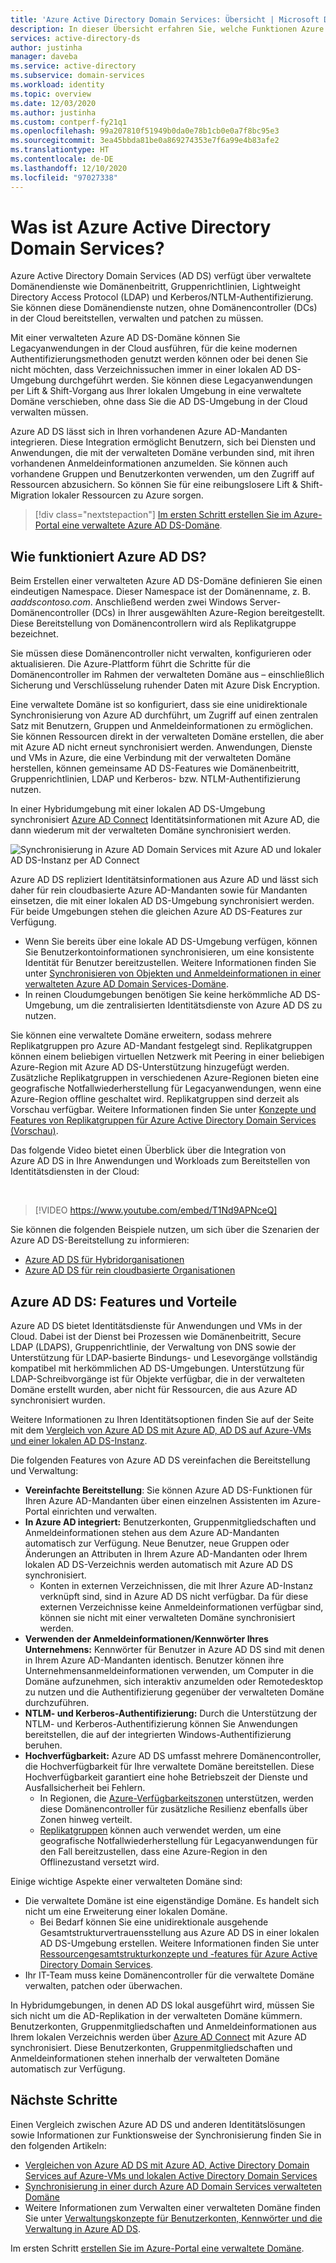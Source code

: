 ```yaml
---
title: 'Azure Active Directory Domain Services: Übersicht | Microsoft Docs'
description: In dieser Übersicht erfahren Sie, welche Funktionen Azure Active Directory Domain Services (Azure AD DS) bietet und wie Sie diese Funktionen in Ihrer Organisation verwenden, um Identitätsdienste für Anwendungen und Dienste in der Cloud bereitzustellen.
services: active-directory-ds
author: justinha
manager: daveba
ms.service: active-directory
ms.subservice: domain-services
ms.workload: identity
ms.topic: overview
ms.date: 12/03/2020
ms.author: justinha
ms.custom: contperf-fy21q1
ms.openlocfilehash: 99a207810f51949b0da0e78b1cb0e0a7f8bc95e3
ms.sourcegitcommit: 3ea45bbda81be0a869274353e7f6a99e4b83afe2
ms.translationtype: HT
ms.contentlocale: de-DE
ms.lasthandoff: 12/10/2020
ms.locfileid: "97027338"
---
```

# <a name="what-is-azure-active-directory-domain-services"></a>Was ist Azure Active Directory Domain Services?

Azure Active Directory Domain Services (AD DS) verfügt über verwaltete Domänendienste wie Domänenbeitritt, Gruppenrichtlinien, Lightweight Directory Access Protocol (LDAP) und Kerberos/NTLM-Authentifizierung. Sie können diese Domänendienste nutzen, ohne Domänencontroller (DCs) in der Cloud bereitstellen, verwalten und patchen zu müssen.

Mit einer verwalteten Azure AD DS-Domäne können Sie Legacyanwendungen in der Cloud ausführen, für die keine modernen Authentifizierungsmethoden genutzt werden können oder bei denen Sie nicht möchten, dass Verzeichnissuchen immer in einer lokalen AD DS-Umgebung durchgeführt werden. Sie können diese Legacyanwendungen per Lift & Shift-Vorgang aus Ihrer lokalen Umgebung in eine verwaltete Domäne verschieben, ohne dass Sie die AD DS-Umgebung in der Cloud verwalten müssen.

Azure AD DS lässt sich in Ihren vorhandenen Azure AD-Mandanten integrieren. Diese Integration ermöglicht Benutzern, sich bei Diensten und Anwendungen, die mit der verwalteten Domäne verbunden sind, mit ihren vorhandenen Anmeldeinformationen anzumelden. Sie können auch vorhandene Gruppen und Benutzerkonten verwenden, um den Zugriff auf Ressourcen abzusichern. So können Sie für eine reibungslosere Lift & Shift-Migration lokaler Ressourcen zu Azure sorgen.

> [!div class="nextstepaction"]
> [Im ersten Schritt erstellen Sie im Azure-Portal eine verwaltete Azure AD DS-Domäne][tutorial-create].

## <a name="how-does-azure-ad-ds-work"></a>Wie funktioniert Azure AD DS?

Beim Erstellen einer verwalteten Azure AD DS-Domäne definieren Sie einen eindeutigen Namespace. Dieser Namespace ist der Domänenname, z. B. *aaddscontoso.com*. Anschließend werden zwei Windows Server-Domänencontroller (DCs) in Ihrer ausgewählten Azure-Region bereitgestellt. Diese Bereitstellung von Domänencontrollern wird als Replikatgruppe bezeichnet.

Sie müssen diese Domänencontroller nicht verwalten, konfigurieren oder aktualisieren. Die Azure-Plattform führt die Schritte für die Domänencontroller im Rahmen der verwalteten Domäne aus – einschließlich Sicherung und Verschlüsselung ruhender Daten mit Azure Disk Encryption.

Eine verwaltete Domäne ist so konfiguriert, dass sie eine unidirektionale Synchronisierung von Azure AD durchführt, um Zugriff auf einen zentralen Satz mit Benutzern, Gruppen und Anmeldeinformationen zu ermöglichen. Sie können Ressourcen direkt in der verwalteten Domäne erstellen, die aber mit Azure AD nicht erneut synchronisiert werden. Anwendungen, Dienste und VMs in Azure, die eine Verbindung mit der verwalteten Domäne herstellen, können gemeinsame AD DS-Features wie Domänenbeitritt, Gruppenrichtlinien, LDAP und Kerberos- bzw. NTLM-Authentifizierung nutzen.

In einer Hybridumgebung mit einer lokalen AD DS-Umgebung synchronisiert [Azure AD Connect][azure-ad-connect] Identitätsinformationen mit Azure AD, die dann wiederum mit der verwalteten Domäne synchronisiert werden.

![Synchronisierung in Azure AD Domain Services mit Azure AD und lokaler AD DS-Instanz per AD Connect](./media/active-directory-domain-services-design-guide/sync-topology.png)

Azure AD DS repliziert Identitätsinformationen aus Azure AD und lässt sich daher für rein cloudbasierte Azure AD-Mandanten sowie für Mandanten einsetzen, die mit einer lokalen AD DS-Umgebung synchronisiert werden. Für beide Umgebungen stehen die gleichen Azure AD DS-Features zur Verfügung.

* Wenn Sie bereits über eine lokale AD DS-Umgebung verfügen, können Sie Benutzerkontoinformationen synchronisieren, um eine konsistente Identität für Benutzer bereitzustellen. Weitere Informationen finden Sie unter [Synchronisieren von Objekten und Anmeldeinformationen in einer verwalteten Azure AD Domain Services-Domäne][synchronization].
* In reinen Cloudumgebungen benötigen Sie keine herkömmliche AD DS-Umgebung, um die zentralisierten Identitätsdienste von Azure AD DS zu nutzen.

Sie können eine verwaltete Domäne erweitern, sodass mehrere Replikatgruppen pro Azure AD-Mandant festgelegt sind. Replikatgruppen können einem beliebigen virtuellen Netzwerk mit Peering in einer beliebigen Azure-Region mit Azure AD DS-Unterstützung hinzugefügt werden. Zusätzliche Replikatgruppen in verschiedenen Azure-Regionen bieten eine geografische Notfallwiederherstellung für Legacyanwendungen, wenn eine Azure-Region offline geschaltet wird. Replikatgruppen sind derzeit als Vorschau verfügbar. Weitere Informationen finden Sie unter [Konzepte und Features von Replikatgruppen für Azure Active Directory Domain Services (Vorschau)][concepts-replica-sets].

Das folgende Video bietet einen Überblick über die Integration von Azure AD DS in Ihre Anwendungen und Workloads zum Bereitstellen von Identitätsdiensten in der Cloud:

<br />

>[!VIDEO https://www.youtube.com/embed/T1Nd9APNceQ]

Sie können die folgenden Beispiele nutzen, um sich über die Szenarien der Azure AD DS-Bereitstellung zu informieren:

* [Azure AD DS für Hybridorganisationen](scenarios.md#azure-ad-ds-for-hybrid-organizations)
* [Azure AD DS für rein cloudbasierte Organisationen](scenarios.md#azure-ad-ds-for-cloud-only-organizations)

## <a name="azure-ad-ds-features-and-benefits"></a>Azure AD DS: Features und Vorteile

Azure AD DS bietet Identitätsdienste für Anwendungen und VMs in der Cloud. Dabei ist der Dienst bei Prozessen wie Domänenbeitritt, Secure LDAP (LDAPS), Gruppenrichtlinie, der Verwaltung von DNS sowie der Unterstützung für LDAP-basierte Bindungs- und Lesevorgänge vollständig kompatibel mit herkömmlichen AD DS-Umgebungen. Unterstützung für LDAP-Schreibvorgänge ist für Objekte verfügbar, die in der verwalteten Domäne erstellt wurden, aber nicht für Ressourcen, die aus Azure AD synchronisiert wurden.

Weitere Informationen zu Ihren Identitätsoptionen finden Sie auf der Seite mit dem [Vergleich von Azure AD DS mit Azure AD, AD DS auf Azure-VMs und einer lokalen AD DS-Instanz][compare].

Die folgenden Features von Azure AD DS vereinfachen die Bereitstellung und Verwaltung:

* **Vereinfachte Bereitstellung**: Sie können Azure AD DS-Funktionen für Ihren Azure AD-Mandanten über einen einzelnen Assistenten im Azure-Portal einrichten und verwalten.
* **In Azure AD integriert:** Benutzerkonten, Gruppenmitgliedschaften und Anmeldeinformationen stehen aus dem Azure AD-Mandanten automatisch zur Verfügung. Neue Benutzer, neue Gruppen oder Änderungen an Attributen in Ihrem Azure AD-Mandanten oder Ihrem lokalen AD DS-Verzeichnis werden automatisch mit Azure AD DS synchronisiert.
    * Konten in externen Verzeichnissen, die mit Ihrer Azure AD-Instanz verknüpft sind, sind in Azure AD DS nicht verfügbar. Da für diese externen Verzeichnisse keine Anmeldeinformationen verfügbar sind, können sie nicht mit einer verwalteten Domäne synchronisiert werden.
* **Verwenden der Anmeldeinformationen/Kennwörter Ihres Unternehmens:** Kennwörter für Benutzer in Azure AD DS sind mit denen in Ihrem Azure AD-Mandanten identisch. Benutzer können ihre Unternehmensanmeldeinformationen verwenden, um Computer in die Domäne aufzunehmen, sich interaktiv anzumelden oder Remotedesktop zu nutzen und die Authentifizierung gegenüber der verwalteten Domäne durchzuführen.
* **NTLM- und Kerberos-Authentifizierung:** Durch die Unterstützung der NTLM- und Kerberos-Authentifizierung können Sie Anwendungen bereitstellen, die auf der integrierten Windows-Authentifizierung beruhen.
* **Hochverfügbarkeit:** Azure AD DS umfasst mehrere Domänencontroller, die Hochverfügbarkeit für Ihre verwaltete Domäne bereitstellen. Diese Hochverfügbarkeit garantiert eine hohe Betriebszeit der Dienste und Ausfallsicherheit bei Fehlern.
    * In Regionen, die [Azure-Verfügbarkeitszonen][availability-zones] unterstützen, werden diese Domänencontroller für zusätzliche Resilienz ebenfalls über Zonen hinweg verteilt.
    * [Replikatgruppen][concepts-replica-sets] können auch verwendet werden, um eine geografische Notfallwiederherstellung für Legacyanwendungen für den Fall bereitzustellen, dass eine Azure-Region in den Offlinezustand versetzt wird.

Einige wichtige Aspekte einer verwalteten Domäne sind:

* Die verwaltete Domäne ist eine eigenständige Domäne. Es handelt sich nicht um eine Erweiterung einer lokalen Domäne.
    * Bei Bedarf können Sie eine unidirektionale ausgehende Gesamtstrukturvertrauensstellung aus Azure AD DS in einer lokalen AD DS-Umgebung erstellen. Weitere Informationen finden Sie unter [Ressourcengesamtstrukturkonzepte und -features für Azure Active Directory Domain Services][ forest-trusts].
* Ihr IT-Team muss keine Domänencontroller für die verwaltete Domäne verwalten, patchen oder überwachen.

In Hybridumgebungen, in denen AD DS lokal ausgeführt wird, müssen Sie sich nicht um die AD-Replikation in der verwalteten Domäne kümmern. Benutzerkonten, Gruppenmitgliedschaften und Anmeldeinformationen aus Ihrem lokalen Verzeichnis werden über [Azure AD Connect][azure-ad-connect] mit Azure AD synchronisiert. Diese Benutzerkonten, Gruppenmitgliedschaften und Anmeldeinformationen stehen innerhalb der verwalteten Domäne automatisch zur Verfügung.

## <a name="next-steps"></a>Nächste Schritte

Einen Vergleich zwischen Azure AD DS und anderen Identitätslösungen sowie Informationen zur Funktionsweise der Synchronisierung finden Sie in den folgenden Artikeln:

* [Vergleichen von Azure AD DS mit Azure AD, Active Directory Domain Services auf Azure-VMs und lokalen Active Directory Domain Services][compare]
* [Synchronisierung in einer durch Azure AD Domain Services verwalteten Domäne][synchronization]
* Weitere Informationen zum Verwalten einer verwalteten Domäne finden Sie unter [Verwaltungskonzepte für Benutzerkonten, Kennwörter und die Verwaltung in Azure AD DS][administration-concepts].

Im ersten Schritt [erstellen Sie im Azure-Portal eine verwaltete Domäne][tutorial-create].

<!-- INTERNAL LINKS -->
[compare]: compare-identity-solutions.md
[synchronization]: synchronization.md
[tutorial-create]: tutorial-create-instance.md
[azure-ad-connect]: ../active-directory/hybrid/whatis-azure-ad-connect.md
[password-hash-sync]: ../active-directory/hybrid/how-to-connect-password-hash-synchronization.md
[availability-zones]: ../availability-zones/az-overview.md
[forest-trusts]: concepts-resource-forest.md
[administration-concepts]: administration-concepts.md
[synchronization]: synchronization.md
[concepts-replica-sets]: concepts-replica-sets.md
